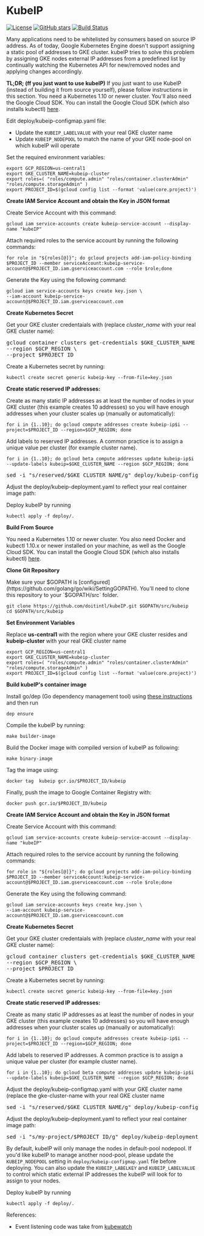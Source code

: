 # KubeIP

[![License](https://img.shields.io/github/license/doitintl/kubeIP.svg)](LICENSE) [![GitHub stars](https://img.shields.io/github/stars/doitintl/kubeIP.svg?style=social&label=Stars&style=for-the-badge)](https://github.com/doitintl/kubeIP) [![Build Status](https://secure.travis-ci.org/doitintl/kubeIP.png?branch=master)](http://travis-ci.org/doitintl/kubeIP)

Many applications need to be whitelisted by consumers based on source IP address. As of today, Google Kubernetes Engine doesn't support assigning a static pool of addresses to GKE cluster. kubeIP tries to solve this problem by assigning GKE nodes external IP addresses from a predefined list by continually watching the Kubernetes API for new/removed nodes and applying changes accordingly.

**TL;DR; (ff you just want to use kubeIP)**
If you just want to use KubeIP (instead of building it from source yourself), please follow instructions in this section. You need a Kubernetes 1.10 or newer cluster. You'll also need the Google Cloud SDK. You can install the Google Cloud SDK (which also installs kubectl) [here](https://cloud.google.com/sdk).

Edit deploy/kubeip-configmap.yaml file:

 - Update the `KUBEIP_LABELVALUE` with your real GKE cluster name
 - Update `KUBEIP_NODEPOOL` to match the name of your GKE node-pool on which kubeIP will operate
 
Set the required environment variables: 
 
 ```
export GCP_REGION=us-central1
export GKE_CLUSTER_NAME=kubeip-cluster
export roles=( "roles/compute.admin" "roles/container.clusterAdmin" "roles/compute.storageAdmin" )
export PROJECT_ID=$(gcloud config list --format 'value(core.project)')
```

**Create IAM Service Account and obtain the Key in JSON format**

Create Service Account with this command: 

```
gcloud iam service-accounts create kubeip-service-account --display-name "kubeIP"
```

Attach required roles to the service account by running the following commands:

```
for role in "${roles[@]}"; do gcloud projects add-iam-policy-binding $PROJECT_ID --member serviceAccount:kubeip-service-account@$PROJECT_ID.iam.gserviceaccount.com --role $role;done
```

Generate the Key using the following command:

```
gcloud iam service-accounts keys create key.json \
--iam-account kubeip-service-account@$PROJECT_ID.iam.gserviceaccount.com
```
 
**Create Kubernetes Secret**

Get your GKE cluster credentaials with (replace *cluster_name* with your real GKE cluster name):

<pre>
gcloud container clusters get-credentials $GKE_CLUSTER_NAME \
--region $GCP_REGION \
--project $PROJECT_ID
</pre> 

Create a Kubernetes secret by running:

```
kubectl create secret generic kubeip-key --from-file=key.json
```

**Create static reserved IP addresses:** 

Create as many static IP addresses as at least the number of nodes in your GKE cluster (this example creates 10 addresses) so you will have enough addresses when your cluster scales up (manually or automatically):

```
for i in {1..10}; do gcloud compute addresses create kubeip-ip$i --project=$PROJECT_ID --region=$GCP_REGION; done
```

Add labels to reserved IP addresses. A common practice is to assign a unique value per cluster (for example cluster name).

```
for i in {1..10}; do gcloud beta compute addresses update kubeip-ip$i --update-labels kubeip=$GKE_CLUSTER_NAME --region $GCP_REGION; done
```

<pre>
sed -i "s/reserved/$GKE_CLUSTER_NAME/g" deploy/kubeip-configmap.yaml
</pre>

Adjust the deploy/kubeip-deployment.yaml to reflect your real container image path:

Deploy kubeIP by running 

```
kubectl apply -f deploy/.
```

**Build From Source**

You need a Kubernetes 1.10 or newer cluster. You also need Docker and kubectl 1.10.x or newer installed on your machine, as well as the Google Cloud SDK. You can install the Google Cloud SDK (which also installs kubectl) [here](https://cloud.google.com/sdk).


**Clone Git Repository**

Make sure your $GOPATH is [configured](https://github.com/golang/go/wiki/SettingGOPATH). You'll need to clone this repository to your `$GOPATH/src` folder. 

```
git clone https://github.com/doitintl/kubeIP.git $GOPATH/src/kubeip
cd $GOPATH/src/kubeip 
```

**Set Environment Variables**

Replace **us-central1** with the region where your GKE cluster resides and **kubeip-cluster** with your real GKE cluster name

```
export GCP_REGION=us-central1
export GKE_CLUSTER_NAME=kubeip-cluster
export roles=( "roles/compute.admin" "roles/container.clusterAdmin" "roles/compute.storageAdmin" )
export PROJECT_ID=$(gcloud config list --format 'value(core.project)')
```

**Build kubeIP's container image**

Install go/dep (Go dependency management tool) using [these instructions](https://github.com/golang/dep) and then run

```
dep ensure
```

Compile the kubeIP by running: 

```
make builder-image
```

Build the Docker image with compiled version of kubeIP as following:

```
make binary-image
```

Tag the image using: 

```
docker tag  kubeip gcr.io/$PROJECT_ID/kubeip
```

Finally, push the image to Google Container Registry with: 

```
docker push gcr.io/$PROJECT_ID/kubeip
```

**Create IAM Service Account and obtain the Key in JSON format**

Create Service Account with this command: 

```
gcloud iam service-accounts create kubeip-service-account --display-name "kubeIP"
```

Attach required roles to the service account by running the following commands:

```
for role in "${roles[@]}"; do gcloud projects add-iam-policy-binding $PROJECT_ID --member serviceAccount:kubeip-service-account@$PROJECT_ID.iam.gserviceaccount.com --role $role;done
```

Generate the Key using the following command:

```
gcloud iam service-accounts keys create key.json \
--iam-account kubeip-service-account@$PROJECT_ID.iam.gserviceaccount.com
```
 
**Create Kubernetes Secret**

Get your GKE cluster credentaials with (replace *cluster_name* with your real GKE cluster name):

<pre>
gcloud container clusters get-credentials $GKE_CLUSTER_NAME \
--region $GCP_REGION \
--project $PROJECT_ID
</pre> 

Create a Kubernetes secret by running:

```
kubectl create secret generic kubeip-key --from-file=key.json
```

**Create static reserved IP addresses:** 

Create as many static IP addresses as at least the number of nodes in your GKE cluster (this example creates 10 addresses) so you will have enough addresses when your cluster scales up (manually or automatically):

```
for i in {1..10}; do gcloud compute addresses create kubeip-ip$i --project=$PROJECT_ID --region=$GCP_REGION; done
```

Add labels to reserved IP addresses. A common practice is to assign a unique value per cluster (for example cluster name).

```
for i in {1..10}; do gcloud beta compute addresses update kubeip-ip$i --update-labels kubeip=$GKE_CLUSTER_NAME --region $GCP_REGION; done
```

Adjust the deploy/kubeip-configmap.yaml with your GKE cluster name (replace the gke-cluster-name with your real GKE cluster name

<pre>
sed -i "s/reserved/$GKE_CLUSTER_NAME/g" deploy/kubeip-configmap.yaml
</pre>

Adjust the deploy/kubeip-deployment.yaml to reflect your real container image path:

<pre>
sed -i "s/my-project/$PROJECT_ID/g" deploy/kubeip-deployment.yaml
</pre>

By default, kubeIP will only manage the nodes in default-pool nodepool. If you'd like kubeIP to manage another nood-pool, please update the `KUBEIP_NODEPOOL` setting in `deploy/kubeip-configmap.yaml` file before deploying. You can also update the `KUBEIP_LABELKEY` and `KUBEIP_LABELVALUE` to control which static external IP addresses the kubeIP will look for to assign to your nodes.

Deploy kubeIP by running 

```
kubectl apply -f deploy/.
```

References:

 - Event listening code was take from [kubewatch](https://github.com/bitnami-labs/kubewatch/)
